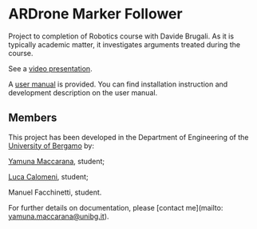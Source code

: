 ARDrone Marker Follower
======

Project to completion of Robotics course with Davide Brugali.
As it is typically academic matter, it investigates arguments treated during the course.

See a [video presentation](https://www.youtube.com/embed/kw8ptgEtCSw).

A [user manual](https://github.com/yamunamaccarana/unibg_ardrone/blob/master/Manual.pdf) is provided. You can find installation instruction and development description on the user manual.

## Members
This project has been developed in the Department of Engineering of the [University of Bergamo](http://www.unibg.it/struttura/struttura.asp?cerca=ingegneria_intro) by:

[Yamuna Maccarana](https://github.com/yamunamaccarana), student;

[Luca Calomeni](https://github.com/meniy), student;

Manuel Facchinetti, student.

For further details on documentation, please [contact me](mailto: yamuna.maccarana@unibg.it).
